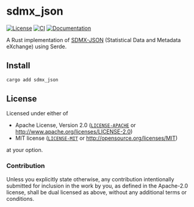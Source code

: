 # sdmx_json
[![License][license]][license-url]
[![CI][ci]][ci-url]
[![Documentation][docs]][docs-url]

[license]: https://img.shields.io/badge/License-MIT%20%26%20Apache%202.0-blue?style=flat-square
[license-url]: #license
[ci]: https://img.shields.io/github/deployments/neoncitylights/sdmx/github-pages?label=deploy&style=flat-square
[ci-url]: https://github.com/neoncitylights/sdmx/actions/workflows/main.yml
[docs]: https://img.shields.io/docsrs/sdmx_json?style=flat-square&label=docs.rs
[docs-url]: https://docs.rs/sdmx_json

A Rust implementation of [SDMX-JSON](https://github.com/sdmx-twg/sdmx-json) (Statistical Data and Metadata eXchange) using Serde.

## Install
```sh
cargo add sdmx_json
```

## License
Licensed under either of

- Apache License, Version 2.0 ([`LICENSE-APACHE`](LICENSE-APACHE) or <http://www.apache.org/licenses/LICENSE-2.0>)
- MIT license ([`LICENSE-MIT`](LICENSE-MIT) or <http://opensource.org/licenses/MIT>)

at your option.

### Contribution
Unless you explicitly state otherwise, any contribution intentionally submitted for inclusion in the work by you, as defined in the Apache-2.0 license, shall be dual licensed as above, without any additional terms or conditions.
